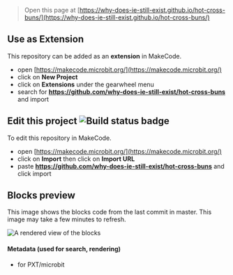 
> Open this page at [https://why-does-ie-still-exist.github.io/hot-cross-buns/](https://why-does-ie-still-exist.github.io/hot-cross-buns/)

## Use as Extension

This repository can be added as an **extension** in MakeCode.

* open [https://makecode.microbit.org/](https://makecode.microbit.org/)
* click on **New Project**
* click on **Extensions** under the gearwheel menu
* search for **https://github.com/why-does-ie-still-exist/hot-cross-buns** and import

## Edit this project ![Build status badge](https://github.com/why-does-ie-still-exist/hot-cross-buns/workflows/MakeCode/badge.svg)

To edit this repository in MakeCode.

* open [https://makecode.microbit.org/](https://makecode.microbit.org/)
* click on **Import** then click on **Import URL**
* paste **https://github.com/why-does-ie-still-exist/hot-cross-buns** and click import

## Blocks preview

This image shows the blocks code from the last commit in master.
This image may take a few minutes to refresh.

![A rendered view of the blocks](https://github.com/why-does-ie-still-exist/hot-cross-buns/raw/master/.github/makecode/blocks.png)

#### Metadata (used for search, rendering)

* for PXT/microbit
<script src="https://makecode.com/gh-pages-embed.js"></script><script>makeCodeRender("{{ site.makecode.home_url }}", "{{ site.github.owner_name }}/{{ site.github.repository_name }}");</script>
